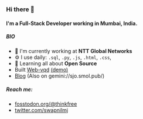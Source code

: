 ### Hi there 👋

#### I'm a Full-Stack Developer working in Mumbai, India.

<!--
##### NOW

- 
- ✨ Crafted last [Laracon Online](https://laracon.net) website;
- 🇵🇹 Planing the "Tuga-Co-Op";
- 🍑 What about this?
-->

##### BIO

- 🏢 I'm currently working at **NTT Global Networks**
- ⚙️ I use daily: `.sql`, `.py`, `.js`, `.html`, `.css`, 
- 🌱 Learning all about **Open Source**
- Built [Web-vqd](https://github.com/swapnilmj/web-vqd/) [(demo)](https://swapnilmj.github.io/web-vqd/)
- [Blog](https://sjo.smol.pub/)  (Also on gemini://sjo.smol.pub/)


##### Reach me: 
- [fosstodon.org/@thinkfree](https://fosstodon.org/@thinkfree)
- [twitter.com/swapnilmj](https://twitter.com/swapnilmj)

<!-- - 💬 Ping me about **design**, **branding**, **laravel**, **development**, **design thinking** 
- ⚡️ Fun fact: I'm a huge fan of Harry Potter -->
